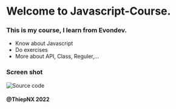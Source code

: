 # Welcome to Javascript-Course.

### This is my course, I learn from Evondev.

- Know about Javascript
- Do exercises
- More about API, Class, Reguler,...

### Screen shot

![Source code](https://github.com/NgoThiep2412/javascript-course/tree/master/images)

#### @ThiepNX 2022
